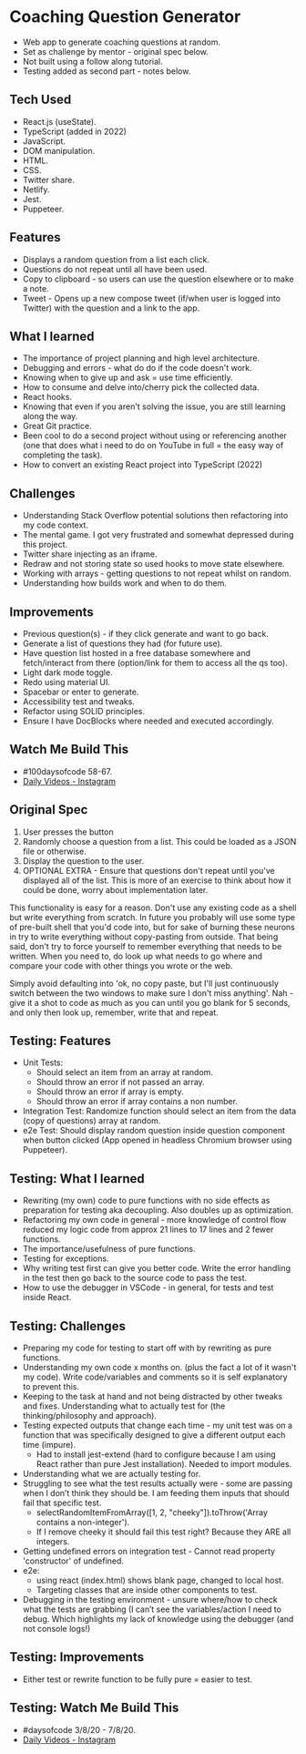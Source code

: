 # Coaching Question Generator

- Web app to generate coaching questions at random.
- Set as challenge by mentor - original spec below.
- Not built using a follow along tutorial.
- Testing added as second part - notes below.

## Tech Used

- React.js (useState).
- TypeScript (added in 2022)
- JavaScript.
- DOM manipulation.
- HTML.
- CSS.
- Twitter share.
- Netlify.
- Jest.
- Puppeteer.

## Features

- Displays a random question from a list each click.
- Questions do not repeat until all have been used.
- Copy to clipboard - so users can use the question elsewhere or to make a note.
- Tweet - Opens up a new compose tweet (if/when user is logged into Twitter) with the question and a link to the app.

## What I learned

- The importance of project planning and high level architecture.
- Debugging and errors - what do do if the code doesn't work.
- Knowing when to give up and ask = use time efficiently.
- How to consume and delve into/cherry pick the collected data.
- React hooks.
- Knowing that even if you aren't solving the issue, you are still learning along the way.
- Great Git practice.
- Been cool to do a second project without using or referencing another (one that does what i need to do on YouTube in full = the easy way of completing the task).
- How to convert an existing React project into TypeScript (2022)

## Challenges

- Understanding Stack Overflow potential solutions then refactoring into my code context.
- The mental game. I got very frustrated and somewhat depressed during this project.
- Twitter share injecting as an iframe.
- Redraw and not storing state so used hooks to move state elsewhere.
- Working with arrays - getting questions to not repeat whilst on random.
- Understanding how builds work and when to do them.

## Improvements

- Previous question(s) - if they click generate and want to go back.
- Generate a list of questions they had (for future use).
- Have question list hosted in a free database somewhere and fetch/interact from there (option/link for them to access all the qs too).
- Light dark mode toggle.
- Redo using material UI.
- Spacebar or enter to generate.
- Accessibility test and tweaks.
- Refactor using SOLID principles.
- Ensure I have DocBlocks where needed and executed accordingly.

## Watch Me Build This

- #100daysofcode 58-67.
- [Daily Videos - Instagram](https://www.instagram.com/samchillcott/)

## Original Spec

1. User presses the button
2. Randomly choose a question from a list. This could be loaded as a JSON file or otherwise.
3. Display the question to the user.
4. OPTIONAL EXTRA - Ensure that questions don't repeat until you've displayed all of the list. This is more of an exercise to think about how it could be done, worry about implementation later.

This functionality is easy for a reason. Don't use any existing code as a shell but write everything from scratch. In future you probably will use some type of pre-built shell that you'd code into, but for sake of burning these neurons in try to write everything without copy-pasting from outside. That being said, don't try to force yourself to remember everything that needs to be written. When you need to, do look up what needs to go where and compare your code with other things you wrote or the web.

Simply avoid defaulting into 'ok, no copy paste, but I'll just continuously switch between the two windows to make sure I don't miss anything'. Nah - give it a shot to code as much as you can until you go blank for 5 seconds, and only then look up, remember, write that and repeat.

## Testing: Features

- Unit Tests:
  - Should select an item from an array at random.
  - Should throw an error if not passed an array.
  - Should throw an error if array is empty.
  - Should throw an error if array contains a non number.
- Integration Test: Randomize function should select an item from the data (copy of questions) array at random.
- e2e Test: Should display random question inside question component when button clicked (App opened in headless Chromium browser using Puppeteer).

## Testing: What I learned

- Rewriting (my own) code to pure functions with no side effects as preparation for testing aka decoupling. Also doubles up as optimization.
- Refactoring my own code in general - more knowledge of control flow reduced my logic code from approx 21 lines to 17 lines and 2 fewer functions.
- The importance/usefulness of pure functions.
- Testing for exceptions.
- Why writing test first can give you better code. Write the error handling in the test then go back to the source code to pass the test.
- How to use the debugger in VSCode - in general, for tests and test inside React.

## Testing: Challenges

- Preparing my code for testing to start off with by rewriting as pure functions.
- Understanding my own code x months on. (plus the fact a lot of it wasn't my code). Write code/variables and comments so it is self explanatory to prevent this.
- Keeping to the task at hand and not being distracted by other tweaks and fixes.
  Understanding what to actually test for (the thinking/philosophy and approach).
- Testing expected outputs that change each time - my unit test was on a function that was specifically designed to give a different output each time (impure).
  - Had to install jest-extend (hard to configure because I am using React rather than pure Jest installation). Needed to import modules.
- Understanding what we are actually testing for.
- Struggling to see what the test results actually were - some are passing when I don’t think they should be. I am feeding them inputs that should fail that specific test.
  - selectRandomItemFromArray([1, 2, "cheeky"]).toThrow('Array contains a non-integer').
  - If I remove cheeky it should fail this test right? Because they ARE all integers.
- Getting undefined errors on integration test - Cannot read property 'constructor' of undefined.
- e2e:
  - using react (index.html) shows blank page, changed to local host.
  - Targeting classes that are inside other components to test.
- Debugging in the testing environment - unsure where/how to check what the tests are grabbing (I can’t see the variables/action I need to debug. Which highlights my lack of knowledge using the debugger (and not console logs!)

## Testing: Improvements

- Either test or rewrite function to be fully pure = easier to test.

## Testing: Watch Me Build This

- #daysofcode 3/8/20 - 7/8/20.
- [Daily Videos - Instagram](https://www.instagram.com/samchillcott/)
